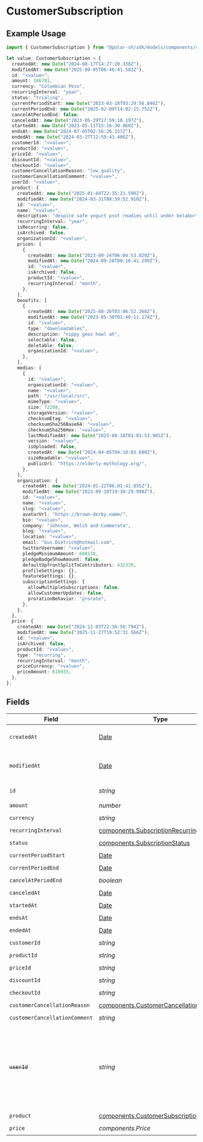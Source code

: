 # CustomerSubscription

## Example Usage

```typescript
import { CustomerSubscription } from "@polar-sh/sdk/models/components/customersubscription.js";

let value: CustomerSubscription = {
  createdAt: new Date("2024-08-17T14:27:20.338Z"),
  modifiedAt: new Date("2025-09-05T06:46:41.583Z"),
  id: "<value>",
  amount: 106781,
  currency: "Colombian Peso",
  recurringInterval: "year",
  status: "trialing",
  currentPeriodStart: new Date("2023-03-18T03:29:56.846Z"),
  currentPeriodEnd: new Date("2025-02-09T14:02:15.752Z"),
  cancelAtPeriodEnd: false,
  canceledAt: new Date("2023-05-29T17:59:10.197Z"),
  startedAt: new Date("2023-05-11T15:16:30.860Z"),
  endsAt: new Date("2024-07-05T02:56:26.157Z"),
  endedAt: new Date("2024-03-27T12:59:41.406Z"),
  customerId: "<value>",
  productId: "<value>",
  priceId: "<value>",
  discountId: "<value>",
  checkoutId: "<value>",
  customerCancellationReason: "low_quality",
  customerCancellationComment: "<value>",
  userId: "<value>",
  product: {
    createdAt: new Date("2025-01-04T22:35:21.598Z"),
    modifiedAt: new Date("2024-03-31T08:59:52.910Z"),
    id: "<value>",
    name: "<value>",
    description: "despite safe yogurt psst readies until under belabor",
    recurringInterval: "year",
    isRecurring: false,
    isArchived: false,
    organizationId: "<value>",
    prices: [
      {
        createdAt: new Date("2023-09-24T06:04:53.029Z"),
        modifiedAt: new Date("2024-09-28T00:16:41.299Z"),
        id: "<value>",
        isArchived: false,
        productId: "<value>",
        recurringInterval: "month",
      },
    ],
    benefits: [
      {
        createdAt: new Date("2025-08-26T03:06:52.368Z"),
        modifiedAt: new Date("2023-05-30T01:40:11.174Z"),
        id: "<value>",
        type: "downloadables",
        description: "nippy geez howl ah",
        selectable: false,
        deletable: false,
        organizationId: "<value>",
      },
    ],
    medias: [
      {
        id: "<value>",
        organizationId: "<value>",
        name: "<value>",
        path: "/usr/local/src",
        mimeType: "<value>",
        size: 72288,
        storageVersion: "<value>",
        checksumEtag: "<value>",
        checksumSha256Base64: "<value>",
        checksumSha256Hex: "<value>",
        lastModifiedAt: new Date("2025-08-18T01:01:53.905Z"),
        version: "<value>",
        isUploaded: false,
        createdAt: new Date("2024-04-05T04:10:03.608Z"),
        sizeReadable: "<value>",
        publicUrl: "https://elderly-mythology.org/",
      },
    ],
    organization: {
      createdAt: new Date("2024-01-22T06:01:41.855Z"),
      modifiedAt: new Date("2023-09-10T19:30:29.998Z"),
      id: "<value>",
      name: "<value>",
      slug: "<value>",
      avatarUrl: "https://brown-derby.name/",
      bio: "<value>",
      company: "Johnson, Welch and Cummerata",
      blog: "<value>",
      location: "<value>",
      email: "Gus.Dietrich@hotmail.com",
      twitterUsername: "<value>",
      pledgeMinimumAmount: 608138,
      pledgeBadgeShowAmount: false,
      defaultUpfrontSplitToContributors: 432370,
      profileSettings: {},
      featureSettings: {},
      subscriptionSettings: {
        allowMultipleSubscriptions: false,
        allowCustomerUpdates: false,
        prorationBehavior: "prorate",
      },
    },
  },
  price: {
    createdAt: new Date("2024-12-03T22:36:50.794Z"),
    modifiedAt: new Date("2025-11-27T19:52:31.566Z"),
    id: "<value>",
    isArchived: false,
    productId: "<value>",
    type: "recurring",
    recurringInterval: "month",
    priceCurrency: "<value>",
    priceAmount: 610935,
  },
};
```

## Fields

| Field                                                                                                                   | Type                                                                                                                    | Required                                                                                                                | Description                                                                                                             |
| ----------------------------------------------------------------------------------------------------------------------- | ----------------------------------------------------------------------------------------------------------------------- | ----------------------------------------------------------------------------------------------------------------------- | ----------------------------------------------------------------------------------------------------------------------- |
| `createdAt`                                                                                                             | [Date](https://developer.mozilla.org/en-US/docs/Web/JavaScript/Reference/Global_Objects/Date)                           | :heavy_check_mark:                                                                                                      | Creation timestamp of the object.                                                                                       |
| `modifiedAt`                                                                                                            | [Date](https://developer.mozilla.org/en-US/docs/Web/JavaScript/Reference/Global_Objects/Date)                           | :heavy_check_mark:                                                                                                      | Last modification timestamp of the object.                                                                              |
| `id`                                                                                                                    | *string*                                                                                                                | :heavy_check_mark:                                                                                                      | The ID of the object.                                                                                                   |
| `amount`                                                                                                                | *number*                                                                                                                | :heavy_check_mark:                                                                                                      | N/A                                                                                                                     |
| `currency`                                                                                                              | *string*                                                                                                                | :heavy_check_mark:                                                                                                      | N/A                                                                                                                     |
| `recurringInterval`                                                                                                     | [components.SubscriptionRecurringInterval](../../models/components/subscriptionrecurringinterval.md)                    | :heavy_check_mark:                                                                                                      | N/A                                                                                                                     |
| `status`                                                                                                                | [components.SubscriptionStatus](../../models/components/subscriptionstatus.md)                                          | :heavy_check_mark:                                                                                                      | N/A                                                                                                                     |
| `currentPeriodStart`                                                                                                    | [Date](https://developer.mozilla.org/en-US/docs/Web/JavaScript/Reference/Global_Objects/Date)                           | :heavy_check_mark:                                                                                                      | N/A                                                                                                                     |
| `currentPeriodEnd`                                                                                                      | [Date](https://developer.mozilla.org/en-US/docs/Web/JavaScript/Reference/Global_Objects/Date)                           | :heavy_check_mark:                                                                                                      | N/A                                                                                                                     |
| `cancelAtPeriodEnd`                                                                                                     | *boolean*                                                                                                               | :heavy_check_mark:                                                                                                      | N/A                                                                                                                     |
| `canceledAt`                                                                                                            | [Date](https://developer.mozilla.org/en-US/docs/Web/JavaScript/Reference/Global_Objects/Date)                           | :heavy_check_mark:                                                                                                      | N/A                                                                                                                     |
| `startedAt`                                                                                                             | [Date](https://developer.mozilla.org/en-US/docs/Web/JavaScript/Reference/Global_Objects/Date)                           | :heavy_check_mark:                                                                                                      | N/A                                                                                                                     |
| `endsAt`                                                                                                                | [Date](https://developer.mozilla.org/en-US/docs/Web/JavaScript/Reference/Global_Objects/Date)                           | :heavy_check_mark:                                                                                                      | N/A                                                                                                                     |
| `endedAt`                                                                                                               | [Date](https://developer.mozilla.org/en-US/docs/Web/JavaScript/Reference/Global_Objects/Date)                           | :heavy_check_mark:                                                                                                      | N/A                                                                                                                     |
| `customerId`                                                                                                            | *string*                                                                                                                | :heavy_check_mark:                                                                                                      | N/A                                                                                                                     |
| `productId`                                                                                                             | *string*                                                                                                                | :heavy_check_mark:                                                                                                      | N/A                                                                                                                     |
| `priceId`                                                                                                               | *string*                                                                                                                | :heavy_check_mark:                                                                                                      | N/A                                                                                                                     |
| `discountId`                                                                                                            | *string*                                                                                                                | :heavy_check_mark:                                                                                                      | N/A                                                                                                                     |
| `checkoutId`                                                                                                            | *string*                                                                                                                | :heavy_check_mark:                                                                                                      | N/A                                                                                                                     |
| `customerCancellationReason`                                                                                            | [components.CustomerCancellationReason](../../models/components/customercancellationreason.md)                          | :heavy_check_mark:                                                                                                      | N/A                                                                                                                     |
| `customerCancellationComment`                                                                                           | *string*                                                                                                                | :heavy_check_mark:                                                                                                      | N/A                                                                                                                     |
| ~~`userId`~~                                                                                                            | *string*                                                                                                                | :heavy_check_mark:                                                                                                      | : warning: ** DEPRECATED **: This will be removed in a future release, please migrate away from it as soon as possible. |
| `product`                                                                                                               | [components.CustomerSubscriptionProduct](../../models/components/customersubscriptionproduct.md)                        | :heavy_check_mark:                                                                                                      | N/A                                                                                                                     |
| `price`                                                                                                                 | *components.Price*                                                                                                      | :heavy_check_mark:                                                                                                      | N/A                                                                                                                     |